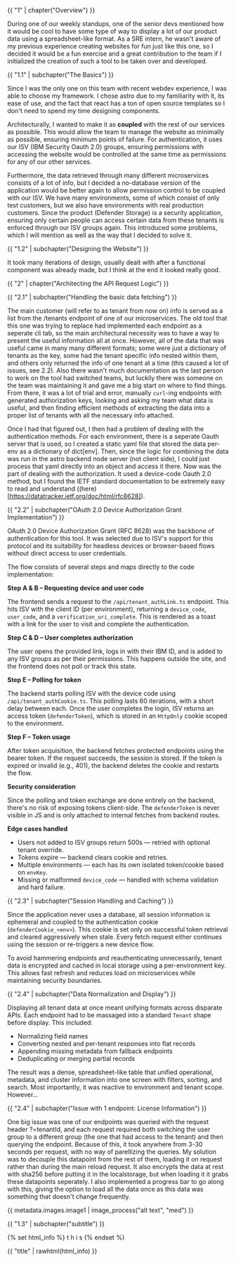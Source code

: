 {{ "1" | chapter("Overview") }}

During one of our weekly standups, one of the senior devs mentioned how it would be cool to have some type of way to display a lot of our product data using a spreadsheet-like format. As a SRE intern, he wasn't aware of my previous experience creating websites for fun just like this one, so I decided it would be a fun exercise and a great contribution to the team if I initialized the creation of such a tool to be taken over and developed. 

{{ "1.1" | subchapter("The Basics") }}

Since I was the only one on this team with recent webdev experience, I was able to choose my framework. I chose astro due to my familiarity with it, its ease of use, and the fact that react has a ton of open source templates so I don't need to spend my time designing components. 

Architecturally, I wanted to make it as **coupled** with the rest of our services as possible. This would allow the team to manage the website as minimally as possible, ensuring minimum points of failure. For authentication, it uses our ISV (IBM Security Oauth 2.0) groups, ensuring permissions with accessing the website would be controlled at the same time as permissions for any of our other services.

Furthermore, the data retrieved through many different microservices consists of a lot of info, but I decided a no-database version of the application would be better again to allow permission control to be coupled with our ISV. We have many environments, some of which consist of only test customers, but we also have environments with real production customers. Since the product (Defender Storage) is a security application, ensuring only certain people can access certain data from these tenants is enforced through our ISV groups again. This introduced some problems, which I will mention as well as the way that I decided to solve it.

{{ "1.2" | subchapter("Designing the Website") }}

It took many iterations of design, usually dealt with after a functional component was already made, but I think at the end it looked really good. 

<insert images>

{{ "2" | chapter("Architecting the API Request Logic") }}

{{ "2.1" | subchapter("Handling the basic data fetching") }}

The main customer (will refer to as tenant from now on) info is served as a list from the /tenants endpoint of one of our microservices. The old tool that this one was trying to replace had implemented each endpoint as a seperate cli tab, so the main architectural necessity was to have a way to present the useful information all at once. However, all of the data that was useful came in many many different formats; some were just a dictionary of tenants as the key, some had the tenant specific info nested within them, and others only returned the info of one tenant at a time (this caused a lot of issues, see 2.2). Also there wasn't much documentation as the last person to work on the tool had switched teams, but luckily there was someone on the team was maintaining it and gave me a big start on where to find things. From there, it was a lot of trial and error, manually `curl`-ing endpoints with generated authorization keys, looking and asking my team what data is useful, and then finding efficient methods of extracting the data into a proper list of tenants with all the necessary info attached.


Once I had that figured out, I then had a problem of dealing with the authentication methods. For each environment, there is a seperate Oauth server that is used, so I created a static yaml file that stored the data per-env as a dictionary of dict\[env\]. Then, since the logic for combining the data was run in the astro backend node server (not client side), I could just process that yaml directly into an object and access it there. Now was the part of dealing with the authorization. It used a device-code Oauth 2.0 method, but I found the IETF standard documentation to be extremely easy to read and understand ((here)[https://datatracker.ietf.org/doc/html/rfc8628]). 

{{ "2.2" | subchapter("OAuth 2.0 Device Authorization Grant Implementation") }}

OAuth 2.0 Device Authorization Grant (RFC 8628) was the backbone of authentication for this tool. It was selected due to ISV's support for this protocol and its suitability for headless devices or browser-based flows without direct access to user credentials.

The flow consists of several steps and maps directly to the code implementation:

**Step A & B – Requesting device and user code**

The frontend sends a request to the `/api/tenant_authLink.ts` endpoint. This hits ISV with the client ID (per environment), returning a `device_code`, `user_code`, and a `verification_uri_complete`. This is rendered as a toast with a link for the user to visit and complete the authentication.

**Step C & D – User completes authorization**

The user opens the provided link, logs in with their IBM ID, and is added to any ISV groups as per their permissions. This happens outside the site, and the frontend does not poll or track this state.

**Step E – Polling for token**

The backend starts polling ISV with the device code using `/api/tenant_authCookie.ts`. This polling lasts 60 iterations, with a short delay between each. Once the user completes the login, ISV returns an access token (`defenderToken`), which is stored in an `HttpOnly` cookie scoped to the environment.

**Step F – Token usage**

After token acquisition, the backend fetches protected endpoints using the bearer token. If the request succeeds, the session is stored. If the token is expired or invalid (e.g., 401), the backend deletes the cookie and restarts the flow.

**Security consideration**

Since the polling and token exchange are done entirely on the backend, there's no risk of exposing tokens client-side. The `defenderToken` is never visible in JS and is only attached to internal fetches from backend routes.

**Edge cases handled**

- Users not added to ISV groups return 500s — retried with optional tenant override.
- Tokens expire — backend clears cookie and retries.
- Multiple environments — each has its own isolated token/cookie based on `envKey`.
- Missing or malformed `device_code` — handled with schema validation and hard failure.

<insert image>

{{ "2.3" | subchapter("Session Handling and Caching") }}

Since the application never uses a database, all session information is ephemeral and coupled to the authentication cookie (`defenderCookie_<env>`). This cookie is set only on successful token retrieval and cleared aggressively when stale. Every fetch request either continues using the session or re-triggers a new device flow.

To avoid hammering endpoints and reauthenticating unnecessarily, tenant data is encrypted and cached in local storage using a per-environment key. This allows fast refresh and reduces load on microservices while maintaining security boundaries.

{{ "2.4" | subchapter("Data Normalization and Display") }}

Displaying all tenant data at once meant unifying formats across disparate APIs. Each endpoint had to be massaged into a standard `Tenant` shape before display. This included:

- Normalizing field names
- Converting nested and per-tenant responses into flat records
- Appending missing metadata from fallback endpoints
- Deduplicating or merging partial records

The result was a dense, spreadsheet-like table that unified operational, metadata, and cluster information into one screen with filters, sorting, and search. Most importantly, it was reactive to environment and tenant scope. However...

{{ "2.4" | subchapter("Issue with 1 endpoint: License Information") }}

One big issue was one of our endpoints was queried with the request header ?=tenantId, and each request required both switching the user group to a different group (the one that had access to the tenant) and then querying the endpoint. Because of this, it took anywhere from 3-30 seconds per request, with no way of parellizing the queries. My solution was to decouple this datapoint from the rest of them, loading it on request rather than during the main reload request. It also encrypts the data at rest with sha256 before putting it in the localstorage, but when loading it it grabs these datapoints seperately. I also implemented a progress bar to go along with this, giving the option to load all the data once as this data was something that doesn't change frequently. 

{{ metadata.images.image1 | image_process("alt text", "med") }}

{{ "1.3" | subchapter("subtitle") }}

{% set html_info %} 
t 
h 
i 
s
{% endset %}

{{ "title" | rawhtml(html_info) }}